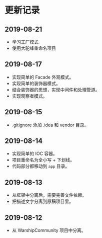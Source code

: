 # 更新记录

## 2019-08-21

- 学习工厂模式
- 使用大驼峰重命名项目

## 2019-08-17

- 实现简单的 Facade 外观模式。
- 实现简单的装饰器模式。
- 结合装饰器的思想，实现中间件和处理管道。
- 实现观察者模式。

## 2019-08-15

- .gitignore 添加 .idea 和 vendor 目录。

## 2019-08-14

- 实现简单的 IOC 容器。
- 项目重命名为全小写 + 下划线。
- 代码部分都移动到 `app` 目录。

## 2019-08-13

- 从框架中分离后，需要完善文件依赖。
- 把描述文字分离到原稿项目里。

## 2019-08-12

- 从 WarshipCommunity 项目中分离。
